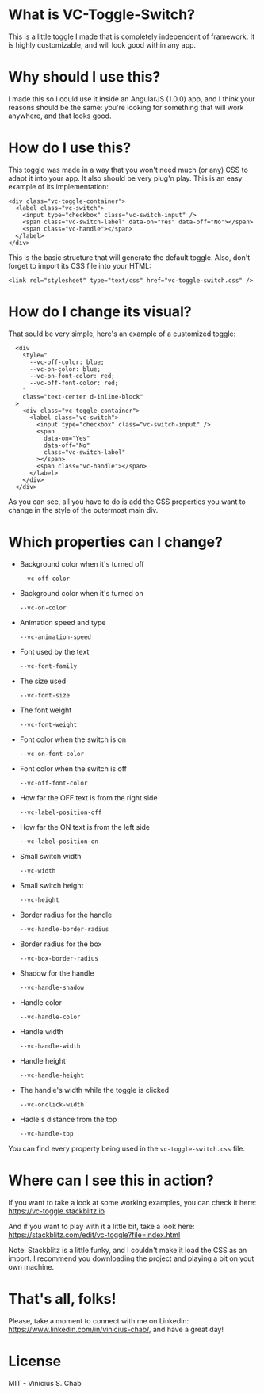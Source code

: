 What is VC-Toggle-Switch?
===================================

This is a little toggle I made that is completely independent of framework. It is highly customizable, and will look good within any app.

Why should I use this?
===================================

I made this so I could use it inside an AngularJS (1.0.0) app, and I think your reasons should be the same: you're looking for something that will work anywhere, and that looks good.

How do I use this?
===================================

This toggle was made in a way that you won't need much (or any) CSS to adapt it into your app. It also should be very plug'n play. This is an easy example of its implementation:

    <div class="vc-toggle-container">
      <label class="vc-switch">
        <input type="checkbox" class="vc-switch-input" />
        <span class="vc-switch-label" data-on="Yes" data-off="No"></span>
        <span class="vc-handle"></span>
      </label>
    </div>

This is the basic structure that will generate the default toggle. Also, don't forget to import its CSS file into your HTML:

    <link rel="stylesheet" type="text/css" href="vc-toggle-switch.css" />

How do I change its visual?
===================================

That sould be very simple, here's an example of a customized toggle:

      <div 
        style="
          --vc-off-color: blue;
          --vc-on-color: blue;
          --vc-on-font-color: red;
          --vc-off-font-color: red;
        "
        class="text-center d-inline-block"
      >
        <div class="vc-toggle-container">
          <label class="vc-switch">
            <input type="checkbox" class="vc-switch-input" />
            <span 
              data-on="Yes" 
              data-off="No"
              class="vc-switch-label"
            ></span>
            <span class="vc-handle"></span>
          </label>
        </div>
      </div>

As you can see, all you have to do is add the CSS properties you want to change in the style of the outermost main div.

Which properties can I change?
===================================

- Background color when it's turned off

      --vc-off-color


- Background color when it's turned on

      --vc-on-color

  
- Animation speed and type

      --vc-animation-speed


- Font used by the text

      --vc-font-family


- The size used

      --vc-font-size


- The font weight

      --vc-font-weight

  
- Font color when the switch is on

      --vc-on-font-color


- Font color when the switch is off

      --vc-off-font-color


- How far the OFF text is from the right side

      --vc-label-position-off


- How far the ON text is from the left side

      --vc-label-position-on


- Small switch width

      --vc-width


- Small switch height

      --vc-height


- Border radius for the handle

      --vc-handle-border-radius


- Border radius for the box

      --vc-box-border-radius


- Shadow for the handle

      --vc-handle-shadow

  
- Handle color

      --vc-handle-color


- Handle width

      --vc-handle-width


- Handle height

      --vc-handle-height


- The handle's width while the toggle is clicked

      --vc-onclick-width


- Hadle's distance from the top

      --vc-handle-top


You can find every property being used in the `vc-toggle-switch.css` file.

Where can I see this in action?
===================================

If you want to take a look at some working examples, you can check it here: https://vc-toggle.stackblitz.io

And if you want to play with it a little bit, take a look here: https://stackblitz.com/edit/vc-toggle?file=index.html

Note: Stackblitz is a little funky, and I couldn't make it load the CSS as an import. I recommend you downloading the project and playing a bit on yout own machine.

That's all, folks!
===================================

Please, take a moment to connect with me on Linkedin: https://www.linkedin.com/in/vinícius-chab/, and have a great day!

License
===================================
MIT - Vinícius S. Chab
